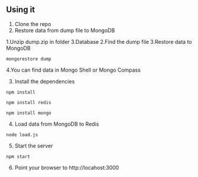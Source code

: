 ## Using it

1) Clone the repo
2) Restore data from dump file to MongoDB

1.Unzip dump.zip in folder 3.Database
2.Find the dump file
3.Restore data to MongoDB
```
mongorestore dump
```
4.You can find data in Mongo Shell or Mongo Compass

3) Install the dependencies

```
npm install
```
```
npm install redis
```
```
npm install mongo
```

4) Load data from MongoDB to Redis
```
node load.js
```

5) Start the server

```
npm start
```

6) Point your browser to http://locahost:3000


